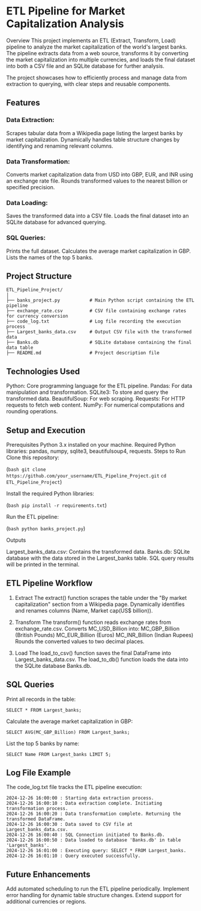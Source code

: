 # ETL Pipeline for Market Capitalization Analysis

Overview
This project implements an ETL (Extract, Transform, Load) pipeline to analyze the market capitalization of the world's largest banks. The pipeline extracts data from a web source, transforms it by converting the market capitalization into multiple currencies, and loads the final dataset into both a CSV file and an SQLite database for further analysis.

The project showcases how to efficiently process and manage data from extraction to querying, with clear steps and reusable components.

## Features
### Data Extraction:

Scrapes tabular data from a Wikipedia page listing the largest banks by market capitalization.
Dynamically handles table structure changes by identifying and renaming relevant columns.

### Data Transformation:

Converts market capitalization data from USD into GBP, EUR, and INR using an exchange rate file.
Rounds transformed values to the nearest billion or specified precision.

### Data Loading:

Saves the transformed data into a CSV file.
Loads the final dataset into an SQLite database for advanced querying.

### SQL Queries:

Prints the full dataset.
Calculates the average market capitalization in GBP.
Lists the names of the top 5 banks.

## Project Structure
```
ETL_Pipeline_Project/
│
├── banks_project.py           # Main Python script containing the ETL pipeline
├── exchange_rate.csv          # CSV file containing exchange rates for currency conversion
├── code_log.txt               # Log file recording the execution process
├── Largest_banks_data.csv     # Output CSV file with the transformed data
├── Banks.db                   # SQLite database containing the final data table
├── README.md                  # Project description file
```

## Technologies Used

Python: Core programming language for the ETL pipeline.
Pandas: For data manipulation and transformation.
SQLite3: To store and query the transformed data.
BeautifulSoup: For web scraping.
Requests: For HTTP requests to fetch web content.
NumPy: For numerical computations and rounding operations.

## Setup and Execution

Prerequisites
Python 3.x installed on your machine.
Required Python libraries: pandas, numpy, sqlite3, beautifulsoup4, requests.
Steps to Run
Clone this repository:

(```bash
git clone https://github.com/your_username/ETL_Pipeline_Project.git```
```cd ETL_Pipeline_Project```)

Install the required Python libraries:

(```bash
pip install -r requirements.txt```)

Run the ETL pipeline:

(```bash
python banks_project.py```)

Outputs

Largest_banks_data.csv: Contains the transformed data.
Banks.db: SQLite database with the data stored in the Largest_banks table.
SQL query results will be printed in the terminal.

## ETL Pipeline Workflow

1. Extract
The extract() function scrapes the table under the "By market capitalization" section from a Wikipedia page.
Dynamically identifies and renames columns (Name, Market cap(US$ billion)).

2. Transform
The transform() function reads exchange rates from exchange_rate.csv.
Converts MC_USD_Billion into:
MC_GBP_Billion (British Pounds)
MC_EUR_Billion (Euros)
MC_INR_Billion (Indian Rupees)
Rounds the converted values to two decimal places.

3. Load
The load_to_csv() function saves the final DataFrame into Largest_banks_data.csv.
The load_to_db() function loads the data into the SQLite database Banks.db.

## SQL Queries

Print all records in the table:

```SELECT * FROM Largest_banks;```

Calculate the average market capitalization in GBP:

```SELECT AVG(MC_GBP_Billion) FROM Largest_banks;```

List the top 5 banks by name:

```SELECT Name FROM Largest_banks LIMIT 5;```

## Log File Example
The code_log.txt file tracks the ETL pipeline execution:
```
2024-12-26 16:00:00 : Starting data extraction process.
2024-12-26 16:00:10 : Data extraction complete. Initiating transformation process.
2024-12-26 16:00:20 : Data transformation complete. Returning the transformed DataFrame.
2024-12-26 16:00:30 : Data saved to CSV file at Largest_banks_data.csv.
2024-12-26 16:00:40 : SQL Connection initiated to Banks.db.
2024-12-26 16:00:50 : Data loaded to database 'Banks.db' in table 'Largest_banks'.
2024-12-26 16:01:00 : Executing query: SELECT * FROM Largest_banks.
2024-12-26 16:01:10 : Query executed successfully.
```
## Future Enhancements
Add automated scheduling to run the ETL pipeline periodically.
Implement error handling for dynamic table structure changes.
Extend support for additional currencies or regions.

